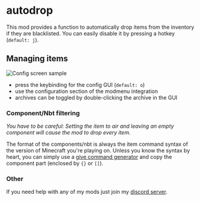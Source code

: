 # autodrop

This mod provides a function to automatically drop items from the
inventory if they are blacklisted. You can easily disable it by pressing a hotkey (`default: j`).

## Managing items

![Config screen sample](https://raw.githubusercontent.com/btwonion/autodrop/refs/heads/main/media/config-screen.gif)

- press the keybinding for the config GUI (`default: o`)
- use the configuration section of the modmenu integration
- archives can be toggled by double-clicking the archive in the GUI

### Component/Nbt filtering

*You have to be careful: Setting the item to air and leaving an empty component will cause the mod to drop every item.*

The format of the components/nbt is always the item command syntax of the version of Minecraft you're playing on.
Unless you know the syntax by heart, you can simply use
a [give command generator](https://www.gamergeeks.net/apps/minecraft/give-command-generator) and copy the component
part (enclosed by `{}` or `[]`).

### Other

If you need help with any of my mods just join my [discord server](https://nyon.dev/discord).